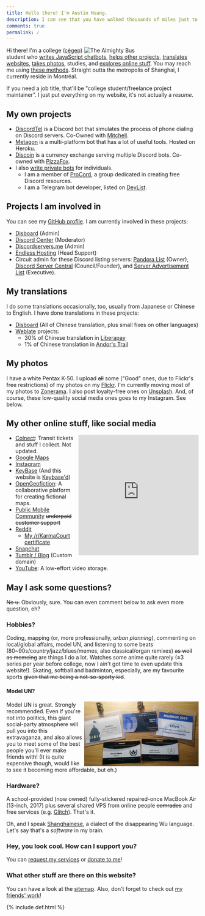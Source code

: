 ```yaml
---
title: Hello there! I'm Austin Huang.
description: I can see that you have walked thousands of miles just to reach this website, but that's just my homepage. Have fun... I guess.
comments: true
permalink: /
---
```


<style>
@media ( max-width : 800px) {
    .resize1 {
        width: 150px !important;
    }
    .resize2 {
        visibility: hidden !important;
    }
}
</style>

<img class="resize1" src="https://cdn.discordapp.com/avatars/207484517898780672/8844ad82df396e034f397156ecf29b7f.jpg?size=1024" alt="The Almighty Bus" align="right" width="300"/>

Hi there! I'm a college ([cégep](https://en.wikipedia.org/wiki/CEGEP)) student who [writes JavaScript chatbots](#my-coding-projects), [helps other projects](#projects-i-am-involved-in), [translates websites](#my-translations), [takes photos](#my-photos), studies,  and [explores online stuff](#my-other-online-stuff). You may reach me using [these methods](./contact). Straight outta the metropolis of Shanghai, I currently reside in Montréal.

If you need a job title, that'll be "college student/freelance project maintainer". I just put everything on my website, it's not actually a *resume*.

## My own projects
* [DiscordTel](https://discordtel.austinhuang.me) is a Discord bot that simulates the process of phone dialing on Discord servers. Co-Owned with [Mitchell](https://github.com/mitchell3514).
* [Metagon](https://metagon.austinhuang.me) is a multi-platform bot that has a lot of useful tools. Hosted on Heroku.
* [Discoin](http://discoin.gitbooks.io/docs) is a currency exchange serving multiple Discord bots. Co-owned with [PizzaFox](https://jonah.pw).
* I also [write private bots](/services) for individuals.
  * I am a member of [ProCord](https://discord.gg/auHudND), a group dedicated in creating free Discord resources.
  * I am a Telegram bot developer, listed on [DevList](http://t.me/devlist).

## Projects I am involved in
You can see my [GitHub profile](http://github.com/austinhuang0131). I am currently involved in these projects:

* [Disboard](http://disboard.org/) (Admin)
* [Discord Center](http://discord.center) (Moderator)
* [Discordservers.me](https://discordservers.me/) (Admin)
* [Endless Hosting](http://theendlessweb.com) (Head Support)
* Circuit admin for these Discord listing servers: [Pandora List](https://discord.gg/mU9ezQ2) (Owner), [Discord Server Central](http://discord.gg/PrzjCjG) (Council/Founder), and [Server Advertisement List](http://discord.gg/Gb9gjd3) (Executive).

## My translations
I do some translations occasionally, too, usually from Japanese or Chinese to English. I have done translations in these projects:

* [Disboard](http://disboard.org/) (All of Chinese translation, plus small fixes on other languages)
* [Weblate](https://hosted.weblate.org/user/austinhuang0131/) projects:
  * 30% of Chinese translation in [Liberapay](https://liberapay.com/)
  * 1% of Chinese translation in [Andor's Trail](https://andorstrail.com/)
  
## My photos

<div class="resize2" id="myElement" style="float:right;"></div>
<script type="text/javascript" src="javascript-flickr-badge.min.js"></script>
<script type="text/javascript">
   jsFlickrBadge(document.getElementById('myElement'), {
       flickrId: '136075370@N04',
       feed: 'user',
       tags: '',
       rows: 4,
       columns: 4,
       size: 75,
       animation: 'flipX',
       animationSpeed: 1,
       animationPause: 2
     });
</script>

I have a white Pentax K-50. I upload ~~all~~ some ("Good" ones, due to Flickr's free restrictions) of my photos on my [Flickr](https://flic.kr/austin0131). I'm currently moving most of my photos to [Zonerama](https://austinhuang0131.zonerama.com). I also post loyalty-free ones on [Unsplash](https://unsplash.com/@austinhuang). And, of course, these low-quality social media ones goes to my Instagram. See below.

## My other online stuff, like social media
<div style="float:right;" class="resize2">
<iframe src="https://snapwidget.com/embed/768005" class="snapwidget-widget" allowtransparency="true" frameborder="0" scrolling="no" style="border:none; overflow:hidden;  width:315px; height:315px"></iframe>
</div>

* [Colnect](https://colnect.com/en/collectors/collector/Austin-Huang): Transit tickets and stuff I collect. Not updated.
* [Google Maps](https://www.google.com/maps/contrib/112274999802772649668/reviews)
* [Instagram](https://instagram.com/austinhuang.me)
* [KeyBase](https://keybase.io/austinhuang) (And this website is [Keybase'd](/keybase.txt))
* [OpenGeofiction](http://opengeofiction.net/user/austinhuang/history): A collaborative platform for creating fictional maps.
* [Public Mobile Community](https://productioncommunity.publicmobile.ca/t5/user/viewprofilepage/user-id/52430) ~~underpaid customer support~~
* [Reddit](http://reddit.com/u/austinhuang)
  * [My /r/KarmaCourt certificate](https://i.imgur.com/dJCyzex.jpg)
* [Snapchat](http://www.snapchat.com/add/austin0131mtl)
* [Tumblr / Blog](https://blog.austinhuang.me) (Custom domain)
* [YouTube](https://www.youtube.com/channel/UCLichN-05sKVoBzDOOCLGcA): A low-effort video storage.

## May I ask some questions?
~~No u.~~ Obviously, sure. You can even comment below to ask even more question, eh?

### Hobbies?
Coding, mapping (or, more professionally, *urban planning*), commenting on local/global affairs, model UN, and listening to some beats (80~90s/country/jazz/blues/memes, also classical/organ remixes) ~~as well as memeing~~ are things I do a lot. Watches some anime quite rarely (≤3 series per year before college, now I ain't got time to even update this website!). Skating, softball and badminton, especially, are my favourite sports ~~given that me being a not-so-sporty kid~~.

#### Model UN?
<img src="./assets/model_un.jpg" alt="Name tags of attended MUN conferences" align="right" width="300"/>

Model UN is great. Strongly recommended. Even if you're not into politics, this giant social-party atmosphere will pull you into this extravaganza, and also allows you to meet some of the best people you'll ever make friends with! (It is quite expensive though, would like to see it becoming more affordable, but eh.)

### Hardware?
A school-provided (now owned) fully-stickered repaired-once MacBook Air (13-inch, 2017) plus several shared VPS from online people ~~comrades~~ and free services (e.g. [Glitch](https://glitch.com)). That's it.

Oh, and I speak [Shanghainese](https://en.wikipedia.org/wiki/Shanghainese), a dialect of the disappearing Wu language. Let's say that's a *software* in my brain.

### Hey, you look cool. How can I support you?
You can [request my services](/services) or [donate to me](/donate)!

### What other stuff are there on this website?
You can have a look at the [sitemap](/sitemap). Also, don't forget to check out [my friends' work](/reference)!

{% include def.html %}
